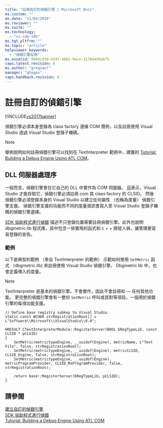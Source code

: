 ```yaml
---
title: "註冊自訂的偵錯引擎 | Microsoft Docs"
ms.custom: ""
ms.date: "11/04/2016"
ms.reviewer: ""
ms.suite: ""
ms.technology: 
  - "vs-ide-sdk"
ms.tgt_pltfrm: ""
ms.topic: "article"
helpviewer_keywords: 
  - "偵錯引擎註冊"
ms.assetid: 9984cd3d-d34f-4662-9ace-31766499abf5
caps.latest.revision: 6
ms.author: "gregvanl"
manager: "ghogen"
caps.handback.revision: 6
---
```

# 註冊自訂的偵錯引擎
[!INCLUDE[vs2017banner](../../code-quality/includes/vs2017banner.md)]

偵錯引擎必須本身登錄為 class factory 遵循 COM 慣例，以及註冊使用 Visual Studio 透過 Visual Studio 登錄子機碼。  
  
> [!NOTE]
>  舉例說明如何註冊偵錯引擎可以找到在 TextInterpreter 範例中，建置的 [Tutorial: Building a Debug Engine Using ATL COM](http://msdn.microsoft.com/zh-tw/9097b71e-1fe7-48f7-bc00-009e25940c24)。  
  
## DLL 伺服器處理序  
 一般而言，偵錯引擎會在它自己的 DLL 中實作為 COM 伺服器。 這表示，Visual Studio 才能存取它，偵錯引擎必須註冊 com 其 class factory 的 CLSID。 然後偵錯引擎必須登錄本身的 Visual Studio 以建立任何屬性 （也稱為度量） 偵錯引擎支援。 偵錯引擎支援的功能而不同的度量資訊會寫入至 Visual Studio 登錄子機碼的偵錯引擎選擇。  
  
 [SDK 協助程式進行偵錯](../../extensibility/debugger/reference/sdk-helpers-for-debugging.md) 描述不只登錄位置需要註冊偵錯引擎。此外也說明 dbgmetric.lib 程式庫，其中包含一些實用的函式和 c \+ \+ 開發人員，讓管理更容易登錄的宣告。  
  
### 範例  
 以下是典型的範例 （來自 TextInterpreter 的範例） 示範如何使用 `SetMetric` 函式 （dbgmetric.lib\) 來註冊使用 Visual Studio 偵錯引擎。 Dbgmetric.lib 中，也會定義傳入的度量。  
  
> [!NOTE]
>  TextInterpreter 是基本的偵錯引擎。不會實作，因此不會註冊和 — 任何其他功能。 更完整的偵錯引擎會有一整份 `SetMetric` 呼叫或其對等項目，一個用於偵錯引擎的每項功能支援。  
  
```  
// Define base registry subkey to Visual Studio.  
static const WCHAR strRegistrationRoot[] = L"Software\\Microsoft\\VisualStudio\\8.0";  
  
HRESULT CTextInterpreterModule::RegisterServer(BOOL bRegTypeLib, const CLSID * pCLSID)  
{  
    SetMetric(metrictypeEngine, __uuidof(Engine), metricName, L"Text File", false, strRegistrationRoot);  
    SetMetric(metrictypeEngine, __uuidof(Engine), metricCLSID, CLSID_Engine, false, strRegistrationRoot);  
    SetMetric(metrictypeEngine, __uuidof(Engine), metricProgramProvider, CLSID_MsProgramProvider, false, strRegistrationRoot);  
  
    return base::RegisterServer(bRegTypeLib, pCLSID);  
}  
```  
  
## 請參閱  
 [建立自訂的偵錯引擎](../../extensibility/debugger/creating-a-custom-debug-engine.md)   
 [SDK 協助程式進行偵錯](../../extensibility/debugger/reference/sdk-helpers-for-debugging.md)   
 [Tutorial: Building a Debug Engine Using ATL COM](http://msdn.microsoft.com/zh-tw/9097b71e-1fe7-48f7-bc00-009e25940c24)